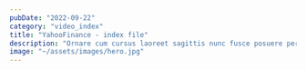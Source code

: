 ```yaml
---
pubDate: "2022-09-22"
category: "video_index"
title: "YahooFinance - index file"
description: "Ornare cum cursus laoreet sagittis nunc fusce posuere per euismod dis vehicula a, semper fames lacus maecenas dictumst pulvinar neque enim non potenti. Torquent hac sociosqu eleifend potenti."
image: "~/assets/images/hero.jpg"
---
```


